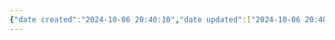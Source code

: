 ```yaml
---
{"date created":"2024-10-06 20:40:10","date updated":["2024-10-06 20:40:10"],"dg-home":null,"dg-publish":true,"type":["bio"],"tags":["about_me"],"status":["In Progress"],"aliases":["PanRada","Seb"],"permalink":"/digital-gareden/sebastian-antolik-vel-pan-rada/","dgPassFrontmatter":true,"noteIcon":"","created":"2024-10-06 20:40:10","updated":["2024-10-06 20:40:10"]}
---
```


